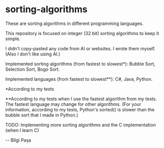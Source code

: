 # sorting-algorithms

These are sorting algorithms in different programming languages.

This repository is focused on integer (32 bit) sorting algorithms to keep it simple.

I didn't copy-pasted any code from AI or websites. I wrote them myself. (Also I don't like using AI.)

Implemented sorting algorithms (from fastest to slowest*): Bubble Sort, Selection Sort, Bogo Sort.

Implemented languages (from fastest to slowest**): C#, Java, Python.

*According to my tests

**According to my tests when I use the fastest algorithm from my tests. The fastest language may change for other algorithms. (For your information, according to my tests, Python's sorted() is slower than the bubble sort that I made in Python.)

TODO: Implementing more sorting algorithms and the C implementation (when I learn C)

-- Bilgi Paşa
